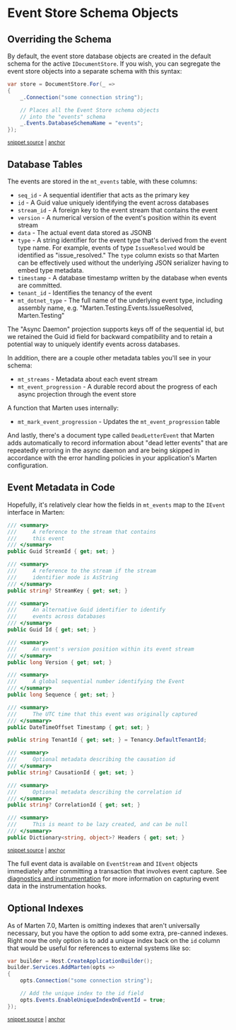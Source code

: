 # Event Store Schema Objects

## Overriding the Schema

By default, the event store database objects are created in the default schema for the active `IDocumentStore`. If you wish,
you can segregate the event store objects into a separate schema with this syntax:

<!-- snippet: sample_setting_event_schema -->
<a id='snippet-sample_setting_event_schema'></a>
```cs
var store = DocumentStore.For(_ =>
{
    _.Connection("some connection string");

    // Places all the Event Store schema objects
    // into the "events" schema
    _.Events.DatabaseSchemaName = "events";
});
```
<sup><a href='https://github.com/JasperFx/marten/blob/master/src/Marten.Testing/Examples/ConfiguringDocumentStore.cs#L202-L211' title='Snippet source file'>snippet source</a> | <a href='#snippet-sample_setting_event_schema' title='Start of snippet'>anchor</a></sup>
<!-- endSnippet -->

## Database Tables

The events are stored in the `mt_events` table, with these columns:

* `seq_id` - A sequential identifier that acts as the primary key
* `id` - A Guid value uniquely identifying the event across databases
* `stream_id` - A foreign key to the event stream that contains the event
* `version` - A numerical version of the event's position within its event stream
* `data` - The actual event data stored as JSONB
* `type` - A string identifier for the event type that's derived from the event type name. For example, events of type `IssueResolved` would be identified as "issue_resolved." The `type`
  column exists so that Marten can be effectively used without the underlying JSON serializer having to embed type metadata.
* `timestamp` - A database timestamp written by the database when events are committed.
* `tenant_id` - Identifies the tenancy of the event
* `mt_dotnet_type` - The full name of the underlying event type, including assembly name, e.g. "Marten.Testing.Events.IssueResolved, Marten.Testing"

The "Async Daemon" projection supports keys off of the sequential id, but we retained the Guid id field for backward compatibility and to retain a potential way to uniquely identify events across databases.

In addition, there are a couple other metadata tables you'll see in your schema:

* `mt_streams` - Metadata about each event stream
* `mt_event_progression` - A durable record about the progress of each async projection through the event store

A function that Marten uses internally:

* `mt_mark_event_progression` - Updates the `mt_event_progression` table

And lastly, there's a document type called `DeadLetterEvent` that Marten adds automatically to record information about
"dead letter events" that are repeatedly erroring in the async daemon and are being skipped in accordance with
the error handling policies in your application's Marten configuration.

## Event Metadata in Code

Hopefully, it's relatively clear how the fields in `mt_events` map to the `IEvent` interface in Marten:

<!-- snippet: sample_event_metadata -->
<a id='snippet-sample_event_metadata'></a>
```cs
/// <summary>
///     A reference to the stream that contains
///     this event
/// </summary>
public Guid StreamId { get; set; }

/// <summary>
///     A reference to the stream if the stream
///     identifier mode is AsString
/// </summary>
public string? StreamKey { get; set; }

/// <summary>
///     An alternative Guid identifier to identify
///     events across databases
/// </summary>
public Guid Id { get; set; }

/// <summary>
///     An event's version position within its event stream
/// </summary>
public long Version { get; set; }

/// <summary>
///     A global sequential number identifying the Event
/// </summary>
public long Sequence { get; set; }

/// <summary>
///     The UTC time that this event was originally captured
/// </summary>
public DateTimeOffset Timestamp { get; set; }

public string TenantId { get; set; } = Tenancy.DefaultTenantId;

/// <summary>
///     Optional metadata describing the causation id
/// </summary>
public string? CausationId { get; set; }

/// <summary>
///     Optional metadata describing the correlation id
/// </summary>
public string? CorrelationId { get; set; }

/// <summary>
///     This is meant to be lazy created, and can be null
/// </summary>
public Dictionary<string, object>? Headers { get; set; }
```
<sup><a href='https://github.com/JasperFx/marten/blob/master/src/Marten/Events/Event.cs#L183-L235' title='Snippet source file'>snippet source</a> | <a href='#snippet-sample_event_metadata' title='Start of snippet'>anchor</a></sup>
<!-- endSnippet -->

The full event data is available on `EventStream` and `IEvent` objects immediately after committing a transaction that involves event capture. See [diagnostics and instrumentation](/diagnostics) for more information on capturing event data in the instrumentation hooks.

## Optional Indexes

As of Marten 7.0, Marten is omitting indexes that aren't universally necessary, but
you have the option to add some extra, pre-canned indexes. Right now the only option
is to add a unique index back on the `id` column that would be useful for references to
external systems like so:

<!-- snippet: sample_using_optional_event_store_indexes -->
<a id='snippet-sample_using_optional_event_store_indexes'></a>
```cs
var builder = Host.CreateApplicationBuilder();
builder.Services.AddMarten(opts =>
{
    opts.Connection("some connection string");

    // Add the unique index to the id field
    opts.Events.EnableUniqueIndexOnEventId = true;
});
```
<sup><a href='https://github.com/JasperFx/marten/blob/master/src/EventSourcingTests/opting_into_index_on_event_id.cs#L19-L30' title='Snippet source file'>snippet source</a> | <a href='#snippet-sample_using_optional_event_store_indexes' title='Start of snippet'>anchor</a></sup>
<!-- endSnippet -->
